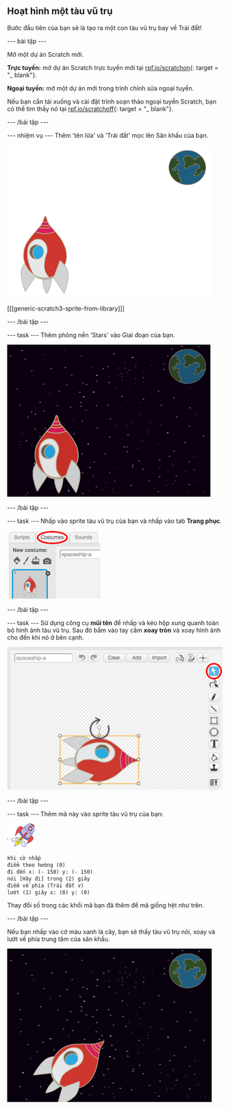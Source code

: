 ## Hoạt hình một tàu vũ trụ

Bước đầu tiên của bạn sẽ là tạo ra một con tàu vũ trụ bay về Trái đất!

\--- bài tập \---

Mở một dự án Scratch mới.

**Trực tuyến:** mở dự án Scratch trực tuyến mới tại [rpf.io/scratchon](http://rpf.io/scratchon){: target = "_ blank"}.

**Ngoại tuyến:** mở một dự án mới trong trình chỉnh sửa ngoại tuyến.

Nếu bạn cần tải xuống và cài đặt trình soạn thảo ngoại tuyến Scratch, bạn có thể tìm thấy nó tại [rpf.io/scratchoff](http://rpf.io/scratchoff){: target = "_ blank"}.

\--- /bài tập \---

\--- nhiệm vụ \--- Thêm 'tên lửa' và 'Trái đất' mọc lên Sân khấu của bạn.

![Tàu vũ trụ và trái đất spites](images/space-sprites.png)

[[[generic-scratch3-sprite-from-library]]]

\--- /bài tập \---

\--- task \--- Thêm phông nền 'Stars' vào Giai đoạn của bạn.

![Một không gian bối cảnh](images/space-backdrop.png)

\--- /bài tập \---

\--- task \--- Nhấp vào sprite tàu vũ trụ của bạn và nhấp vào tab **Trang phục**.

![Trang phục Sprite](images/space-costume.png)

\--- /bài tập \---

\--- task \--- Sử dụng công cụ **mũi tên** để nhấp và kéo hộp xung quanh toàn bộ hình ảnh tàu vũ trụ. Sau đó bấm vào tay cầm **xoay tròn** và xoay hình ảnh cho đến khi nó ở bên cạnh.

![Xoay một bộ trang phục](images/space-rotate.png)

\--- /bài tập \---

\--- task \--- Thêm mã này vào sprite tàu vũ trụ của bạn:

![Tàu vũ trụ](images/sprite-spaceship.png)

```blocks3
khi cờ nhấp
điểm theo hướng (0)
đi đến x: (- 150) y: (- 150)
nói [Hãy đi] trong (2) giây
điểm về phía (Trái đất v)
lướt (1) giây x: (0) y: (0)
```

Thay đổi số trong các khối mã bạn đã thêm để mã giống hệt như trên.

\--- /bài tập \---

Nếu bạn nhấp vào cờ màu xanh lá cây, bạn sẽ thấy tàu vũ trụ nói, xoay và lướt về phía trung tâm của sân khấu.

![Thử nghiệm hoạt hình tàu vũ trụ](images/space-animate-stage.png)